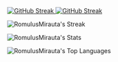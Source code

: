 <!-- Username = RomulusMirauta -->




<a href="https://git.io/streak-stats">
<img src="https://streak-stats.demolab.com?user=RomulusMirauta&theme=dark&hide_border=false" alt="GitHub Streak" />
</a>




<a href="https://gh-stats-gen.vercel.app/">
<img src="https://github-readme-streak-stats.herokuapp.com/?user=RomulusMirauta&theme=dark&hide_border=false" alt="GitHub Streak" />
</a>



![RomulusMirauta's Streak](https://github-readme-streak-stats.herokuapp.com/?user=RomulusMirauta&theme=dark&hide_border=false)


![RomulusMirauta's Stats](https://github-readme-stats.vercel.app/api?username=RomulusMirauta&theme=dark&show_icons=true&hide_border=false&count_private=true)


![RomulusMirauta's Top Languages](https://github-readme-stats.vercel.app/api/top-langs/?username=RomulusMirauta&theme=dark&show_icons=true&hide_border=false&layout=compact)






